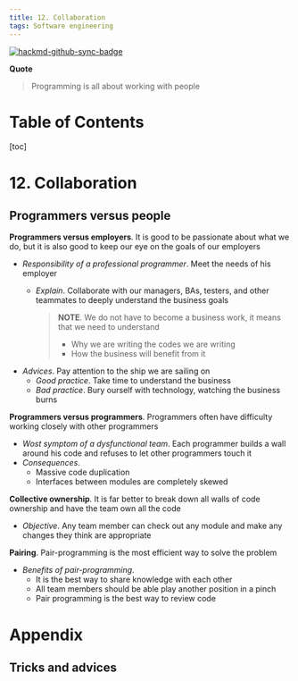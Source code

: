 ```yaml
---
title: 12. Collaboration
tags: Software engineering
---
```


[![hackmd-github-sync-badge](https://hackmd.io/g6AP9tYZS7iVDt3acRcqTQ/badge)](https://hackmd.io/g6AP9tYZS7iVDt3acRcqTQ)


**Quote**

>Programming is all about working with people

# Table of Contents

[toc]

# 12. Collaboration
## Programmers versus people
**Programmers versus employers**. It is good to be passionate about what we do, but it is also good to keep our eye on the goals of our employers
* *Responsibility of a professional programmer*. Meet the needs of his employer
    * *Explain*. Collaborate with our managers, BAs, testers, and other teammates to deeply understand the business goals

        >**NOTE**. We do not have to become a business work, it means that we need to understand 
        >* Why we are writing the codes we are writing
        >* How the business will benefit from it
* *Advices*. Pay attention to the ship we are sailing on
    * *Good practice*. Take time to understand the business
    * *Bad practice*. Bury ourself with technology, watching the business burns

**Programmers versus programmers**. Programmers often have difficulty working closely with other programmers
* *Wost symptom of a dysfunctional team*. Each programmer builds a wall around his code and refuses to let other programmers touch it
* *Consequences*.
    * Massive code duplication
    * Interfaces between modules are completely skewed

**Collective ownership**. It is far better to break down all walls of code ownership and have the team own all the code
* *Objective*. Any team member can check out any module and make any changes they think are appropriate

**Pairing**. Pair-programming is the most efficient way to solve the problem
* *Benefits of pair-programming*.
    * It is the best way to share knowledge with each other
    * All team members should be able play another position in a pinch
    * Pair programming is the best way to review code

# Appendix
## Tricks and advices